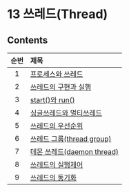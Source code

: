 # 13 쓰레드(Thread)

## Contents

| 순번 | 제목                                                                                                                                                                                                                                                                                  |
| :--: | :------------------------------------------------------------------------------------------------------------------------------------------------------------------------------------------------------------------------------------------------------------------------------------ |
|  1   | [프로세스와 쓰레드](<https://github.com/0xe82de/Study/blob/main/Java/%EC%9E%90%EB%B0%94%EC%9D%98%20%EC%A0%95%EC%84%9D/13%20%EC%93%B0%EB%A0%88%EB%93%9C(Thread)/1.%20%ED%94%84%EB%A1%9C%EC%84%B8%EC%8A%A4%EC%99%80%20%EC%93%B0%EB%A0%88%EB%93%9C.md>)                                  |
|  2   | [쓰레드의 구현과 실행](<https://github.com/0xe82de/Study/blob/main/Java/%EC%9E%90%EB%B0%94%EC%9D%98%20%EC%A0%95%EC%84%9D/13%20%EC%93%B0%EB%A0%88%EB%93%9C(Thread)/2.%20%EC%93%B0%EB%A0%88%EB%93%9C%EC%9D%98%20%EA%B5%AC%ED%98%84%EA%B3%BC%20%EC%8B%A4%ED%96%89.md>)                   |
|  3   | [start()와 run()](<https://github.com/0xe82de/Study/blob/main/Java/%EC%9E%90%EB%B0%94%EC%9D%98%20%EC%A0%95%EC%84%9D/13%20%EC%93%B0%EB%A0%88%EB%93%9C(Thread)/3.%20start()%EC%99%80%20run().md>)                                                                                       |
|  4   | [싱글쓰레드와 멀티쓰레드](<https://github.com/0xe82de/Study/blob/main/Java/%EC%9E%90%EB%B0%94%EC%9D%98%20%EC%A0%95%EC%84%9D/13%20%EC%93%B0%EB%A0%88%EB%93%9C(Thread)/4.%20%EC%8B%B1%EA%B8%80%EC%93%B0%EB%A0%88%EB%93%9C%EC%99%80%20%EB%A9%80%ED%8B%B0%EC%93%B0%EB%A0%88%EB%93%9C.md>) |
|  5   | [쓰레드의 우선순위](<https://github.com/0xe82de/Study/blob/main/Java/%EC%9E%90%EB%B0%94%EC%9D%98%20%EC%A0%95%EC%84%9D/13%20%EC%93%B0%EB%A0%88%EB%93%9C(Thread)/5.%20%EC%93%B0%EB%A0%88%EB%93%9C%EC%9D%98%20%EC%9A%B0%EC%84%A0%EC%88%9C%EC%9C%84.md>)                                  |
|  6   | [쓰레드 그룹(thread group)](<https://github.com/0xe82de/Study/blob/main/Java/%EC%9E%90%EB%B0%94%EC%9D%98%20%EC%A0%95%EC%84%9D/13%20%EC%93%B0%EB%A0%88%EB%93%9C(Thread)/6.%20%EC%93%B0%EB%A0%88%EB%93%9C%20%EA%B7%B8%EB%A3%B9(thread%20group).md>)                                     |
|  7   | [데몬 쓰레드(daemon thread)](<https://github.com/0xe82de/Study/blob/main/Java/%EC%9E%90%EB%B0%94%EC%9D%98%20%EC%A0%95%EC%84%9D/13%20%EC%93%B0%EB%A0%88%EB%93%9C(Thread)/7.%20%EB%8D%B0%EB%AA%AC%20%EC%93%B0%EB%A0%88%EB%93%9C(daemon%20thread).md>)                                   |
|  8   | [쓰레드의 실행제어](<https://github.com/0xe82de/Study/blob/main/Java/%EC%9E%90%EB%B0%94%EC%9D%98%20%EC%A0%95%EC%84%9D/13%20%EC%93%B0%EB%A0%88%EB%93%9C(Thread)/8.%20%EC%93%B0%EB%A0%88%EB%93%9C%EC%9D%98%20%EC%8B%A4%ED%96%89%EC%A0%9C%EC%96%B4.md>)                                  |
|  9   | [쓰레드의 동기화](<https://github.com/0xe82de/Study/blob/main/Java/%EC%9E%90%EB%B0%94%EC%9D%98%20%EC%A0%95%EC%84%9D/13%20%EC%93%B0%EB%A0%88%EB%93%9C(Thread)/9.%20%EC%93%B0%EB%A0%88%EB%93%9C%EC%9D%98%20%EB%8F%99%EA%B8%B0%ED%99%94.md>)                                             |

